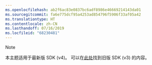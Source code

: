 ```yaml
---
ms.openlocfilehash: ab2f6ac83e0837bc6adf8986e46669214143da01
ms.sourcegitcommit: fa6e775dcf95a4253ad854796f5906f33af05a42
ms.translationtype: HT
ms.contentlocale: zh-CN
ms.lasthandoff: 07/16/2019
ms.locfileid: "68230481"
---
```

> [!NOTE] 
> 本主题适用于最新版 SDK (v4)。 可以在[此处](https://docs.microsoft.com/azure/bot-service/?view=azure-bot-service-3.0)找到旧版 SDK (v3) 的内容。
